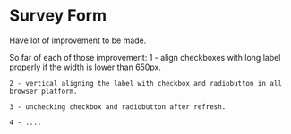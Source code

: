 # Survey Form 

Have lot of improvement to be made.

So far of each of those improvement:
    1 - align checkboxes with long label properly if the width is lower than 650px.

    2 - vertical aligning the label with checkbox and radiobutton in all browser platform.

    3 - unchecking checkbox and radiobutton after refresh.

    4 - ....